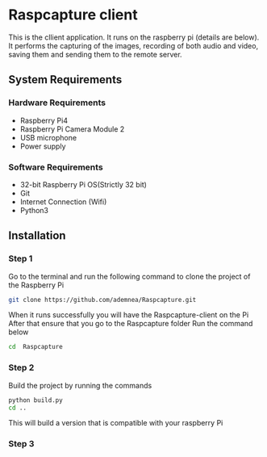 # Raspcapture client
This is the cllient application. It runs on the raspberry pi (details are below). It performs the capturing of the images, recording of both 
audio and video, saving them and sending them to the remote server.

## System Requirements
### Hardware Requirements
- Raspberry Pi4 
- Raspberry Pi Camera Module 2
- USB microphone
- Power supply
### Software Requirements
- 32-bit Raspberry Pi OS(Strictly 32 bit)
- Git
- Internet Connection (Wifi)
- Python3 
## Installation
### Step 1
Go to the terminal and run the following command to clone the project of the Raspberry Pi

```sh
git clone https://github.com/ademnea/Raspcapture.git
```
When it runs successfully you will have the Raspcapture-client on the Pi
After that ensure that you go to the Raspcapture folder 
Run the command below
```sh
cd  Raspcapture
```
### Step 2
Build the project by running the commands
```sh
python build.py 
cd ..
```
This will build a version that is compatible with your raspberry Pi
### Step 3


